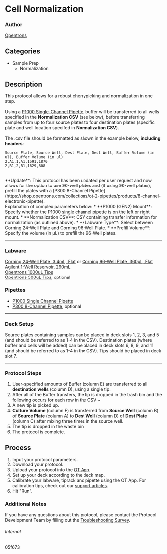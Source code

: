 # Cell Normalization

### Author
[Opentrons](https://opentrons.com/)

## Categories
* Sample Prep
	* Normalization


## Description
This protocol allows for a robust cherrypicking and normalization in one step.</br>
</br>
Using a [P1000 Single-Channel Pipette](https://shop.opentrons.com/collections/ot-2-pipettes/products/single-channel-electronic-pipette), buffer will be transferred to all wells specified in the **Normalization CSV** (see below), before transferring samples from up to four source plates to four destination plates (specific plate and well location specifed in **Normalization CSV**).</br>
</br>
The .csv file should be formatted as shown in the example below, **including headers**:

```
Source Plate, Source Well, Dest Plate, Dest Well, Buffer Volume (in ul), Buffer Volume (in ul)
2,A1,1,A1,1591,1870
2,B1,2,B1,1629,808
```

</br>
**Update**: This protocol has been updated per user request and now allows for the option to use 96-well plates and (if using 96-well plates), prefill the plates with a [P300 8-Channel Pipette](https://shop.opentrons.com/collections/ot-2-pipettes/products/8-channel-electronic-pipette).</br>
Explanation of complex parameters below:
* **P1000 (GEN2) Mount**: Specify whether the P1000 single channel pipette is on the left or right mount.
* **Normalization CSV**: CSV containing transfer information for normalization (as outlined above).
* **Labware Type**: Select between Corning 24-Well Plate and Corning 96-Well Plate.
* **Prefill Volume**: Specify the volume (in µL) to prefill the 96-Well plates.


---


### Labware
[Corning 24-Well Plate, 3.4mL, Flat](https://labware.opentrons.com/corning_24_wellplate_3.4ml_flat?category=wellPlate) or [Corning 96-Well Plate, 360µL, Flat](https://labware.opentrons.com/corning_96_wellplate_360ul_flat?category=wellPlate)</br>
[Agilent 1-Well Reservoir, 290mL](https://labware.opentrons.com/agilent_1_reservoir_290ml?category=reservoir)</br>
[Opentrons 1000uL Tips](https://shop.opentrons.com/collections/opentrons-tips/products/opentrons-1000ul-tips)</br>
[Opentrons 300uL Tips](https://shop.opentrons.com/collections/opentrons-tips/products/opentrons-300ul-tips), optional</br>

### Pipettes
* [P1000 Single Channel Pipette](https://shop.opentrons.com/collections/ot-2-robot/products/single-channel-electronic-pipette)
* [P300 8-Channel Pipette](https://shop.opentrons.com/collections/ot-2-pipettes/products/8-channel-electronic-pipette), optional

---

### Deck Setup
Source plates containing samples can be placed in deck slots 1, 2, 3, and 5 (and should be referred to as 1-4 in the CSV). Destination plates (where buffer and cells will be added) can be placed in deck slots 6, 8, 9, and 11 (and should be referred to as 1-4 in the CSV). Tips should be placed in deck slot 7.

---

### Protocol Steps
1. User-specified amounts of Buffer (column E) are transferred to all **destination wells** (column D), using a single tip.
2. After all of the Buffer transfers, the tip is dropped in the trash bin and the following occurs for each row in the CSV ~
3. A new tip is picked up.
4. **Culture Volume** (column F) is transferred from **Source Well** (column B) of **Source Plate** (column A) to **Dest Well** (column D) of **Dest Plate** (column C) after mixing three times in the source well.
5. The tip is dropped in the waste bin.
6. The protocol is complete.


## Process
1. Input your protocol parameters.
2. Download your protocol.
3. Upload your protocol into the [OT App](https://opentrons.com/ot-app).
4. Set up your deck according to the deck map.
5. Calibrate your labware, tiprack and pipette using the OT App. For calibration tips, check out our [support articles](https://support.opentrons.com/en/collections/1559720-guide-for-getting-started-with-the-ot-2).
6. Hit "Run".

### Additional Notes
If you have any questions about this protocol, please contact the Protocol Development Team by filling out the [Troubleshooting Survey](https://protocol-troubleshooting.paperform.co/).

###### Internal
05f673
